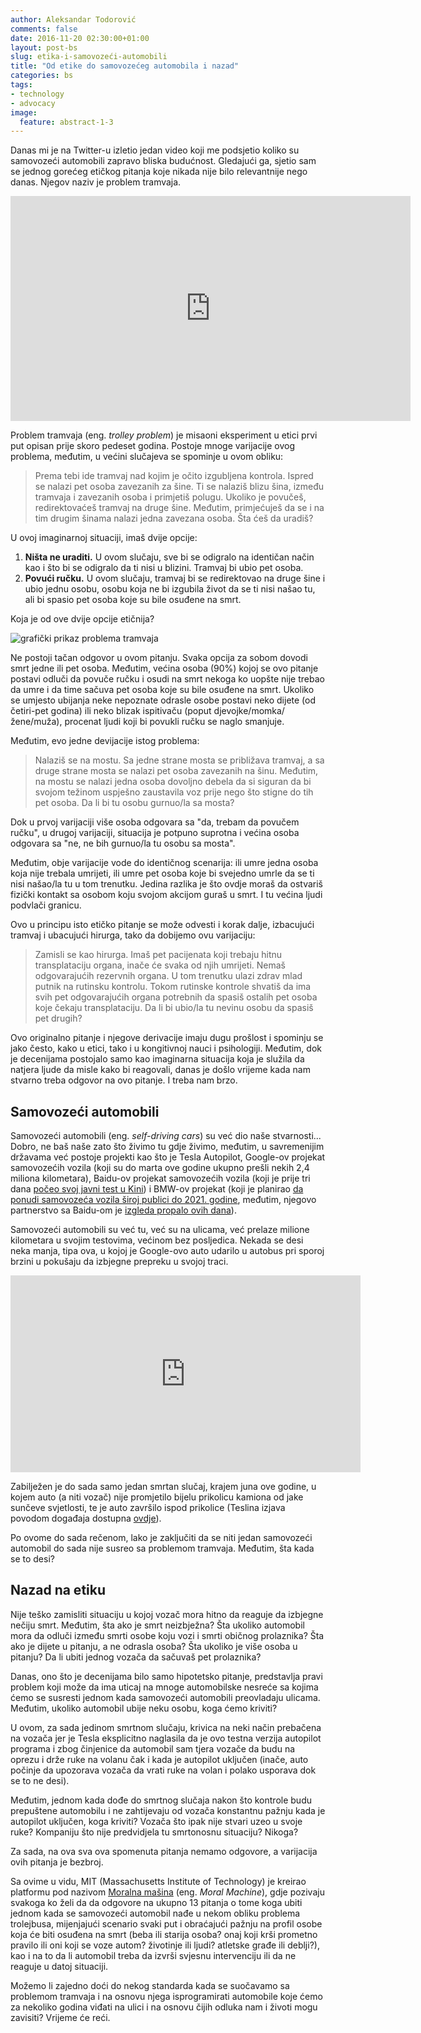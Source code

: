 ```yaml
---
author: Aleksandar Todorović
comments: false
date: 2016-11-20 02:30:00+01:00
layout: post-bs
slug: etika-i-samovozeći-automobili
title: "Od etike do samovozećeg automobila i nazad"
categories: bs
tags:
- technology
- advocacy
image:
  feature: abstract-1-3
---
```


Danas mi je na Twitter-u izletio jedan video koji me podsjetio koliko su samovozeći automobili zapravo bliska budućnost. Gledajući ga, sjetio sam se jednog gorećeg etičkog pitanja koje nikada nije bilo relevantnije nego danas. Njegov naziv je problem tramvaja.

<iframe src="https://player.vimeo.com/video/192179726?color=ff0000&title=0&byline=0&portrait=0" width="640" height="360" frameborder="0" webkitallowfullscreen mozallowfullscreen allowfullscreen></iframe>

Problem tramvaja (eng. _trolley problem_) je misaoni eksperiment u etici prvi put opisan prije skoro pedeset godina. Postoje mnoge varijacije ovog problema, međutim, u većini slučajeva se spominje u ovom obliku:

> Prema tebi ide tramvaj nad kojim je očito izgubljena kontrola. Ispred se nalazi pet osoba zavezanih za šine. Ti se nalaziš blizu šina, između tramvaja i zavezanih osoba i primjetiš polugu. Ukoliko je povučeš, redirektovaćeš tramvaj na druge šine. Međutim, primjećuješ da se i na tim drugim šinama nalazi jedna zavezana osoba. Šta ćeš da uradiš?

U ovoj imaginarnoj situaciji, imaš dvije opcije:

1. **Ništa ne uraditi.** U ovom slučaju, sve bi se odigralo na identičan način kao i što bi se odigralo da ti nisi u blizini. Tramvaj bi ubio pet osoba.
2. **Povući ručku.** U ovom slučaju, tramvaj bi se redirektovao na druge šine i ubio jednu osobu, osobu koja ne bi izgubila život da se ti nisi našao tu, ali bi spasio pet osoba koje su bile osuđene na smrt.

Koja je od ove dvije opcije etičnija?

![grafički prikaz problema tramvaja](https://upload.wikimedia.org/wikipedia/commons/thumb/8/8c/Trolley_problem.png/800px-Trolley_problem.png)

Ne postoji tačan odgovor u ovom pitanju. Svaka opcija za sobom dovodi smrt jedne ili pet osoba. Međutim, većina osoba (90%) kojoj se ovo pitanje postavi odluči da povuče ručku i osudi na smrt nekoga ko uopšte nije trebao da umre i da time sačuva pet osoba koje su bile osuđene na smrt. Ukoliko se umjesto ubijanja neke nepoznate odrasle osobe postavi neko dijete (od četiri-pet godina) ili neko blizak ispitivaču (poput djevojke/momka/žene/muža), procenat ljudi koji bi povukli ručku se naglo smanjuje.

Međutim, evo jedne devijacije istog problema:

> Nalaziš se na mostu. Sa jedne strane mosta se približava tramvaj, a sa druge strane mosta se nalazi pet osoba zavezanih na šinu. Međutim, na mostu se nalazi jedna osoba dovoljno debela da si siguran da bi svojom težinom uspješno zaustavila voz prije nego što stigne do tih pet osoba. Da li bi tu osobu gurnuo/la sa mosta?

Dok u prvoj varijaciji više osoba odgovara sa "da, trebam da povučem ručku", u drugoj varijaciji, situacija je potpuno suprotna i većina osoba odgovara sa "ne, ne bih gurnuo/la tu osobu sa mosta".

Međutim, obje varijacije vode do identičnog scenarija: ili umre jedna osoba koja nije trebala umrijeti, ili umre pet osoba koje bi svejedno umrle da se ti nisi našao/la tu u tom trenutku. Jedina razlika je što ovdje moraš da ostvariš fizički kontakt sa osobom koju svojom akcijom guraš u smrt. I tu većina ljudi podvlači granicu.

Ovo u principu isto etičko pitanje se može odvesti i korak dalje, izbacujući tramvaj i ubacujući hirurga, tako da dobijemo ovu varijaciju:

> Zamisli se kao hirurga. Imaš pet pacijenata koji trebaju hitnu transplataciju organa, inače će svaka od njih umrijeti. Nemaš odgovarajućih rezervnih organa. U tom trenutku ulazi zdrav mlad putnik na rutinsku kontrolu. Tokom rutinske kontrole shvatiš da ima svih pet odgovarajućih organa potrebnih da spasiš ostalih pet osoba koje čekaju transplataciju. Da li bi ubio/la tu nevinu osobu da spasiš pet drugih?

Ovo originalno pitanje i njegove derivacije imaju dugu prošlost i spominju se jako često, kako u etici, tako i u kongitivnoj nauci i psihologiji. Međutim, dok je decenijama postojalo samo kao imaginarna situacija koja je služila da natjera ljude da misle kako bi reagovali, danas je došlo vrijeme kada nam stvarno treba odgovor na ovo pitanje. I treba nam brzo.

## Samovozeći automobili

Samovozeći automobili (eng. _self-driving cars_) su već dio naše stvarnosti... Dobro, ne baš naše zato što živimo tu gdje živimo, međutim, u savremenijim državama već postoje projekti kao što je Tesla Autopilot, Google-ov projekat samovozećih vozila (koji su do marta ove godine ukupno prešli nekih 2,4 miliona kilometara), Baidu-ov projekat samovozećih vozila (koji je prije tri dana [počeo svoj javni test u Kini](https://techcrunch.com/2016/11/17/baidus-self-driving-cars-begin-public-test-in-wuzhen-china/)) i BMW-ov projekat (koji je planirao [da ponudi samovozeća vozila široj publici do 2021. godine](https://www.wired.com/2016/07/bmws-bold-plan-make-fully-self-driving-car-2021/), međutim, njegovo partnerstvo sa Baidu-om je [izgleda propalo ovih dana](https://techcrunch.com/2016/11/18/bmw-baidu/)).

Samovozeći automobili su već tu, već su na ulicama, već prelaze milione kilometara u svojim testovima, većinom bez posljedica. Nekada se desi neka manja, tipa ova, u kojoj je Google-ovo auto udarilo u autobus pri sporoj brzini u pokušaju da izbjegne prepreku u svojoj traci.

<iframe src="https://embed.theguardian.com/embed/video/technology/video/2016/mar/09/google-self-driving-car-crash-public-bus-video" width="560" height="315" frameborder="0" allowfullscreen></iframe>

Zabilježen je do sada samo jedan smrtan slučaj, krajem juna ove godine, u kojem auto (a niti vozač) nije promjetilo bijelu prikolicu kamiona od jake sunčeve svjetlosti, te je auto završilo ispod prikolice (Teslina izjava povodom događaja dostupna [ovdje](https://www.tesla.com/en_EU/blog/tragic-loss)).

Po ovome do sada rečenom, lako je zaključiti da se niti jedan samovozeći automobil do sada nije susreo sa problemom tramvaja. Međutim, šta kada se to desi?

## Nazad na etiku

Nije teško zamisliti situaciju u kojoj vozač mora hitno da reaguje da izbjegne nečiju smrt. Međutim, šta ako je smrt neizbježna? Šta ukoliko automobil mora da odluči između smrti osobe koju vozi i smrti običnog prolaznika? Šta ako je dijete u pitanju, a ne odrasla osoba? Šta ukoliko je više osoba u pitanju? Da li ubiti jednog vozača da sačuvaš pet prolaznika?

Danas, ono što je decenijama bilo samo hipotetsko pitanje, predstavlja pravi problem koji može da ima uticaj na mnoge automobilske nesreće sa kojima ćemo se susresti jednom kada samovozeći automobili preovladaju ulicama. Međutim, ukoliko automobil ubije neku osobu, koga ćemo kriviti?

U ovom, za sada jedinom smrtnom slučaju, krivica na neki način prebačena na vozača jer je Tesla eksplicitno naglasila da je ovo testna verzija autopilot programa i zbog činjenice da automobil sam tjera vozače da budu na oprezu i drže ruke na volanu čak i kada je autopilot uključen (inače, auto počinje da upozorava vozača da vrati ruke na volan i polako usporava dok se to ne desi).

Međutim, jednom kada dođe do smrtnog slučaja nakon što kontrole budu prepuštene automobilu i ne zahtijevaju od vozača konstantnu pažnju kada je autopilot uključen, koga kriviti? Vozača što ipak nije stvari uzeo u svoje ruke? Kompaniju što nije predvidjela tu smrtonosnu situaciju? Nikoga?

Za sada, na ova sva ova spomenuta pitanja nemamo odgovore, a varijacija ovih pitanja je bezbroj.

Sa ovime u vidu, MIT (Massachusetts Institute of Technology) je kreirao platformu pod nazivom [Moralna mašina](http://moralmachine.mit.edu/) (eng. _Moral Machine_), gdje pozivaju svakoga ko želi da da odgovore na ukupno 13 pitanja o tome koga ubiti jednom kada se samovozeći automobil nađe u nekom obliku problema trolejbusa, mijenjajući scenario svaki put i obraćajući pažnju na profil osobe koja će biti osuđena na smrt (beba ili starija osoba? onaj koji krši prometno pravilo ili oni koji se voze autom? životinje ili ljudi? atletske građe ili deblji?), kao i na to da li automobil treba da izvrši svjesnu intervenciju ili da ne reaguje u datoj situaciji.

Možemo li zajedno doći do nekog standarda kada se suočavamo sa problemom tramvaja i na osnovu njega isprogramirati automobile koje ćemo za nekoliko godina viđati na ulici i na osnovu čijih odluka nam i životi mogu zavisiti? Vrijeme će reći.
